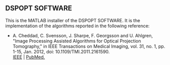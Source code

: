 ## DSPOPT SOFTWARE

This is the MATLAB installer of the DSPOPT SOFTWARE. It is the implementation of the algorithms reported in the following reference:
 
- A. Cheddad, C. Svensson, J. Sharpe, F. Georgsson and U. Ahlgren, "Image Processing Assisted Algorithms for Optical Projection Tomography," in IEEE Transactions on Medical Imaging, vol. 31, no. 1, pp. 1-15, Jan. 2012, doi: 10.1109/TMI.2011.2161590.
<br><a href="http://ieeexplore.ieee.org/xpl/freeabs_all.jsp?arnumber=5953523">IEEE</a> | <a href="http://www.ncbi.nlm.nih.gov/pubmed/21768046">PubMed.</a>
